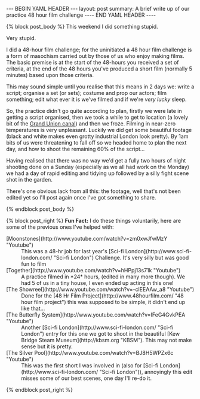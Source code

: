 --- BEGIN YAML HEADER ---
layout: post
summary: A brief write up of our practice 48 hour film challenge
---- END YAML HEADER ----

{% block post_body %}
This weekend I did something stupid. 

Very stupid.

I did a 48-hour film challenge; for the uninitiated a 48 hour film challenge is a form of masochism carried out by those of us who enjoy making films. The basic premise is at the start of the 48-hours you received a set of criteria, at the end of the 48 hours you've produced a short film (normally 5 minutes) based upon those criteria. 

This may sound simple until you realise that this means in 2 days we: write a script; organise a set (or sets); costume and prop our actors; film something; edit what ever it is we've filmed and if we're *very lucky* sleep.

So, the practice didn't go quite according to plan, firstly we were late in getting a script organised, then we took a while to get to location (a lovely bit of the [Grand Union canal](http://goo.gl/maps/jO2fq "Google Maps")) and then we froze. Filming in near-zero temperatures is very unpleasant. Luckily we did get some beautiful footage (black and white makes even grotty industrial London look pretty). By 1am bits of us were threatening to fall off so we headed home to plan the next day, and how to shoot the remaining 60% of the script...

Having realised that there was no way we'd get a fully two hours of night shooting done on a Sunday (especially as we all had work on the Monday) we had a day of rapid editing and tidying up followed by a silly fight scene shot in the garden. 

There's one obvious lack from all this: the footage, well that's not been edited yet so I'll post again once I've got something to share. 

{% endblock post_body %}

{% block post_right %}
**Fun Fact:** I do these things voluntarily, here are some of the previous ones I've helped with:
<dl class="dl-horizontal">
<dt>[Moonstones](http://www.youtube.com/watch?v=zm0xwJfwMzY "Youtube")</dt>
<dd>This was a 48-hr job for last year's [Sci-fi London](http://www.sci-fi-london.com/ "Sci-fi London") Challenge. It's very silly but was good fun to film</dd>
<dt>[Together](http://www.youtube.com/watch?v=hHPpj13s71k "Youtube")</dt>
<dd>A practice filmed in *24* hours, (edited in many more though). We had 5 of us in a tiny house, I even ended up acting in this one!</dd>
<dt>[The Showreel](http://www.youtube.com/watch?v=-clEEAAw_a8 "Youtube")</dt>
<dd>Done for the [48 Hr Film Project](http://www.48hourfilm.com/ "48 hour film project") this was supposed to be simple, it didn't end up like that...</dd>
<dt>[The Butterfly System](http://www.youtube.com/watch?v=IFeG4GvkPEA "Youtube")</dt>
<dd>Another [Sci-fi London](http://www.sci-fi-london.com/ "Sci-fi London") entry for this one we got to shoot in the beautiful [Kew Bridge Steam Museum](http://kbsm.org "KBSM"). This may not make sense but it is pretty.</dd>
<dt>[The Silver Pool](http://www.youtube.com/watch?v=BJ8H5WPZx6c "Youtube")</dt>
<dd>This was the first short I was involved in (also for [Sci-fi London](http://www.sci-fi-london.com/ "Sci-fi London")), annoyingly this edit misses some of our best scenes, one day I'll re-do it.</dd>
</dl>
{% endblock post_right %}
    